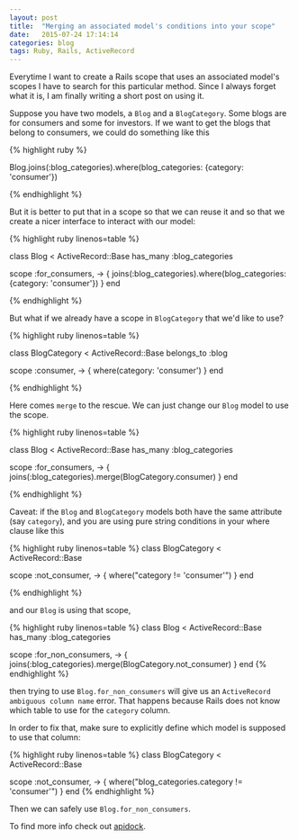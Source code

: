 ```yaml
---
layout: post
title:  "Merging an associated model's conditions into your scope"
date:   2015-07-24 17:14:14
categories: blog
tags: Ruby, Rails, ActiveRecord
---
```


Everytime I want to create a Rails scope that uses an associated model's scopes I have to search for this particular method.
Since I always forget what it is, I am finally writing a short post on using it.

Suppose you have two models, a `Blog` and a `BlogCategory`. Some blogs are for consumers and some for investors.
If we want to get the blogs that belong to consumers, we could do something like this

{% highlight ruby %}

Blog.joins(:blog_categories).where(blog_categories: {category: 'consumer'})

{% endhighlight %}

But it is better to put that in a scope so that we can reuse it and so that we create a nicer interface to interact with our model:

{% highlight ruby linenos=table %}

class Blog < ActiveRecord::Base
  has_many :blog_categories

  scope :for_consumers, -> { joins(:blog_categories).where(blog_categories: {category: 'consumer'}) }
end

{% endhighlight %}

But what if we already have a scope in `BlogCategory` that we'd like to use?

{% highlight ruby linenos=table %}

class BlogCategory < ActiveRecord::Base
  belongs_to :blog

  scope :consumer, -> { where(category: 'consumer') }
end

{% endhighlight %}

Here comes `merge` to the rescue. We can just change our `Blog` model to use the scope.

{% highlight ruby linenos=table %}

class Blog < ActiveRecord::Base
  has_many :blog_categories

  scope :for_consumers, -> { joins(:blog_categories).merge(BlogCategory.consumer) }
end

{% endhighlight %}

Caveat: if the `Blog` and `BlogCategory` models both have the same attribute (say `category`), and you are using pure string conditions in your where clause like this

{% highlight ruby linenos=table %}
class BlogCategory < ActiveRecord::Base

  scope :not_consumer, -> { where("category != 'consumer'") }
end

{% endhighlight %}

and our `Blog` is using that scope,

{% highlight ruby linenos=table %}
class Blog < ActiveRecord::Base
  has_many :blog_categories

  scope :for_non_consumers, -> { joins(:blog_categories).merge(BlogCategory.not_consumer) }
end
{% endhighlight %}

then trying to use `Blog.for_non_consumers` will give us an `ActiveRecord ambiguous column name` error. That happens because Rails does not know which table to use for the `category` column.

In order to fix that, make sure to explicitly define which model is supposed to use that column:

{% highlight ruby linenos=table %}
class BlogCategory < ActiveRecord::Base

  scope :not_consumer, -> { where("blog_categories.category != 'consumer'") }
end
{% endhighlight %}

Then we can safely use `Blog.for_non_consumers`.

To find more info check out [apidock](http://apidock.com/rails/v4.0.2/ActiveRecord/SpawnMethods/merge).
